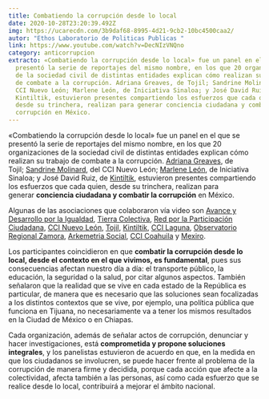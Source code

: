 ```yaml
---
title: Combatiendo la corrupción desde lo local
date: 2020-10-28T23:20:39.492Z
img: https://ucarecdn.com/3b9daf68-8995-4d21-9cb2-10bc4500caa2/
autor: "Ethos Laboratorio de Politicas Publicas "
link: https://www.youtube.com/watch?v=DecNIzVNQno
category: anticorrupcion
extracto: «Combatiendo la corrupción desde lo local» fue un panel en el que se
  presentó la serie de reportajes del mismo nombre, en los que 20 organizaciones
  de la sociedad civil de distintas entidades explican cómo realizan su trabajo
  de combate a la corrupción. Adriana Greaves, de Tojil; Sandrine Molinard, del
  CCI Nuevo León; Marlene León, de Iniciativa Sinaloa; y José David Ruiz, de
  Kintiltik, estuvieron presentes compartiendo los esfuerzos que cada quien,
  desde su trinchera, realizan para generar conciencia ciudadana y combatir la
  corrupción en México.
---
```

«Combatiendo la corrupción desde lo local» fue un panel en el que se presentó la serie de reportajes del mismo nombre, en los que 20 organizaciones de la sociedad civil de distintas entidades explican cómo realizan su trabajo de combate a la corrupción. [Adriana Greaves](https://www.impunidadcero.org/autores.php?id=48&t=adriana-greaves-munoz), de Tojil; [Sandrine Molinard](https://twitter.com/Sandrine_SBH?ref_src=twsrc%5Egoogle%7Ctwcamp%5Eserp%7Ctwgr%5Eauthor), del CCI Nuevo León; [Marlene León](https://twitter.com/marleonfontes?ref_src=twsrc%5Egoogle%7Ctwcamp%5Eserp%7Ctwgr%5Eauthor), de Iniciativa Sinaloa; y José David Ruiz, de [Kintiltik](https://twitter.com/kintiltik?ref_src=twsrc%5Egoogle%7Ctwcamp%5Eserp%7Ctwgr%5Eauthor), estuvieron presentes compartiendo los esfuerzos que cada quien, desde su trinchera, realizan para generar **conciencia ciudadana y combatir la corrupción** en México.

Algunas de las asociaciones que colaboraron vía video son [Avance y Desarrollo por la Igualdad](https://porlaigualdad.org/), [Tierra Colectiva](https://www.facebook.com/TierraColectiva/), [Red por la Participación Ciudadana](https://www.facebook.com/ParticipaChihuahua/), [CCI Nuevo León](https://twitter.com/cciviconl?lang=es), [Tojil](https://twitter.com/TojilAJ?ref_src=twsrc%5Egoogle%7Ctwcamp%5Eserp%7Ctwgr%5Eauthor), [Kintiltik](https://twitter.com/kintiltik?ref_src=twsrc%5Egoogle%7Ctwcamp%5Eserp%7Ctwgr%5Eauthor), [CCI Laguna](https://twitter.com/CCILagunaAC?ref_src=twsrc%5Egoogle%7Ctwcamp%5Eserp%7Ctwgr%5Eauthor), [Observatorio Regional Zamora](https://orz.org.mx/), [Arkemetria Social](https://arkemetria.org.mx/), [CCI Coahuila](https://ccic.org.mx/) y [Mexiro](https://twitter.com/yomexiro?lang=es).

Los participantes coincidieron en que **combatir la corrupción desde lo local, desde el contexto en el que vivimos, es fundamental**, pues sus consecuencias afectan nuestro día a día: el transporte público, la educación, la seguridad o la salud, por citar algunos aspectos. También señalaron que la realidad que se vive en cada estado de la República es particular, de manera que es necesario que las soluciones sean focalizadas a los distintos contextos que se vive, por ejemplo, una política pública que funciona en Tijuana, no necesariamente va a tener los mismos resultados en la Ciudad de México o en Chiapas.

Cada organización, además de señalar actos de corrupción, denunciar y hacer investigaciones, está **comprometida y propone soluciones integrales**, y los panelistas estuvieron de acuerdo en que, en la medida en que los ciudadanos se involucren, se puede hacer frente al problema de la corrupción de manera firme y decidida, porque cada acción que afecte a la colectividad, afecta también a las personas, así como cada esfuerzo que se realice desde lo local, contribuirá a mejorar el ámbito nacional.